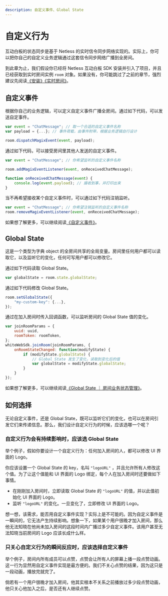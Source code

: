 ```yaml
---
description: 自定义事件、Global State
---
```


# 自定义行为

互动白板的状态同步是基于 Netless 的实时信令同步网络实现的。实际上，你可以把你自己的自定义业务逻辑通过这套信令同步网络广播到全房间。

到此章为止，我们假设你已经将 Netless 互动白板 SDK 安装并引入了项目，并且已经获取到实时房间实例 `room` 对象。如果没有，你可能跳过了之前的章节，强烈建议先阅读[《安装》](https://developer.netless.group/javascript/advanced-tutorial/installation)[《实时房间》](https://developer.netless.group/javascript/advanced-tutorial/realtime-room)。

## 自定义事件

根据你自己的业务逻辑，可以定义自定义事件广播全房间。通过如下代码，可以发送自定事件。

```javascript
var event = "ChatMessage"; // 取一个合适的自定义事件名称
var payload = {...}; // 事件荷载，由事件附带，根据业务逻辑自行设计

room.dispatchMagixEvent(event, payload);
```

通过如下代码，可以接受房间里其他人发送的自定义事件。

```javascript
var event = "ChatMessage"; // 你希望监听的自定义事件名称

room.addMagixEventListener(event, onReceivedChatMessage);

function onReceivedChatMessage(event) {
    console.log(event.payload); // 接收到事，并打印出来
}
```

当不再希望接收某个自定义事件时，可以通过如下代码注销监听。

```javascript
var event = "ChatMessage"; // 你希望注销监听的自定义事件名称
room.removeMagixEventListener(event, onReceivedChatMessage);
```

如果想了解更多，可以继续阅读[《自定义事件》](https://developer.netless.group/documents/client/custom-event)。

## Global State

这是一个类型为字典 object 的全房间共享的全局变量。房间里任何用户都可以读取它，以及监听它的变化，任何可写用户都可以修改它。

通过如下代码读取 Global State。

```javascript
var globalState = room.state.globalState;
```

通过如下代码修改 Global State。

```javascript
room.setGlobalState({
    "my-custom-key": {...},
});
```

通过在加入房间时传入回调函数，可以监听房间的 Global State 值的变化。

```javascript
var joinRoomParams = {
    uuid: uuid,
    roomToken: roomToken,
};
whiteWebSdk.joinRoom(joinRoomParams, {
    onRoomStateChanged: function(modifyState) {
        if (modifyState.globalState) {
            // Global State 发生了变化，读取到变化后的值
            var globalState = modifyState.globalState;
        }
    }
});
```

如果想了解更多，可以继续阅读[《Global State ｜ 房间业务状态管理》](https://developer.netless.group/documents/client/room-business-state-management#global-state)。

## 如何选择

无论自定义事件，还是 Global State，既可以监听它们的变化，也可以在房间引发它们来传递信息。那么，我们设计自定义行为的时候，应该选哪一个呢？

### 自定义行为会有持续影响时，应该选 Global State

举个例子，假如你要设计一个自定义行为：任何加入房间的人，都可以修改 UI 界面的 Logo。

你应该设置一个 Global State 的 key，名叫 `"logoURL"` ，并且允许所有人修改这个值。为了让这个值能和 UI 界面的 Logo 绑定，每个人在加入房间时还要做如下事情。

* 在刚刚加入房间时，立即读取 Global State 的 `"logoURL"` 的值，并以此值初始化 UI 界面的 Logo。
* 监听 `"logoURL"` 的变化。一旦变化了，立即修改 UI 界面的 Logo。

想一想，该需求，能否用自定义事件实现？实际上是不可能的。因为自定义事件是一瞬间的，它无法产生持续影响。想象一下，如果某个用户很晚才加入房间，那么他无法知晓在他尚未加入房间的这段时间内广播过多少自定义事件。该用户甚至无法知晓当前房间的 Logo 应该长成什么样。

### 只关心自定义行为的瞬间反应时，应该选择自定义事件

举个例子，房间内所有成员可以点赞，点赞会让所有人的屏幕上播一段点赞动画。这一行为显然用自定义事件实现是最方便的。我们不关心点赞的结果，因为这只是一段动画，播放完就完了。

倘若有一个用户很晚才加入房间，他其实根本不关系之前播放过多少段点赞动画，他只关心他加入之后，是否还有人继续点赞。

